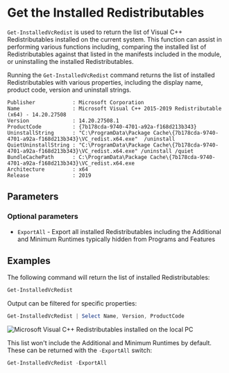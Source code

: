 # Get the Installed Redistributables

`Get-InstalledVcRedist` is used to return the list of Visual C++ Redistributables installed on the current system. This function can assist in performing various functions including, comparing the installed list of Redistributables against that listed in the manifests included in the module, or uninstalling the installed Redistributables.

Running the `Get-InstalledVcRedist` command returns the list of installed Redistributables with various properties, including the display name, product code, version and uninstall strings.

```text
Publisher            : Microsoft Corporation
Name                 : Microsoft Visual C++ 2015-2019 Redistributable (x64) - 14.20.27508
Version              : 14.20.27508.1
ProductCode          : {7b178cda-9740-4701-a92a-f168d213b343}
UninstallString      : "C:\ProgramData\Package Cache\{7b178cda-9740-4701-a92a-f168d213b343}\VC_redist.x64.exe"  /uninstall
QuietUninstallString : "C:\ProgramData\Package Cache\{7b178cda-9740-4701-a92a-f168d213b343}\VC_redist.x64.exe" /uninstall /quiet
BundleCachePath      : C:\ProgramData\Package Cache\{7b178cda-9740-4701-a92a-f168d213b343}\VC_redist.x64.exe
Architecture         : x64
Release              : 2019
```

## Parameters

### Optional parameters

* `ExportAll` - Export all installed Redistributables including the Additional and Minimum Runtimes typically hidden from Programs and Features

## Examples

The following command will return the list of installed Redistributables:

```powershell
Get-InstalledVcRedist
```

Output can be filtered for specific properties:

```powershell
Get-InstalledVcRedist | Select Name, Version, ProductCode
```

![Microsoft Visual C++ Redistributables installed on the local PC](assets/images/installed-vcredist.png)

This list won't include the Additional and Minimum Runtimes by default. These can be returned with the `-ExportAll` switch:

```powershell
Get-InstalledVcRedist -ExportAll
```
